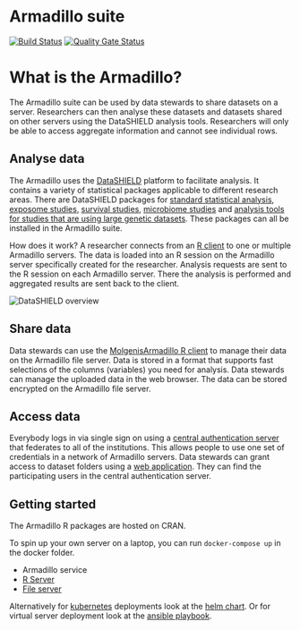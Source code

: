 # Armadillo suite
[![Build Status](https://jenkins.dev.molgenis.org/buildStatus/icon?job=molgenis%2Fmolgenis-service-armadillo%2Fmaster)](https://jenkins.dev.molgenis.org/job/molgenis/job/molgenis-service-armadillo/job/master/)
[![Quality Gate Status](https://sonarcloud.io/api/project_badges/measure?project=org.molgenis%3Aarmadillo-service&metric=alert_status)](https://sonarcloud.io/dashboard?id=org.molgenis%3Aarmadillo-service)

# What is the Armadillo?
The Armadillo suite can be used by data stewards to share datasets on a server. Researchers can then analyse these datasets and datasets shared on other servers using the DataSHIELD analysis tools. Researchers will only be able to access aggregate information and cannot see individual rows.

## Analyse data
The Armadillo uses the [DataSHIELD](https://datashield.org) platform to facilitate analysis. It contains a variety of statistical packages applicable to different research areas. There are DataSHIELD packages for [standard statistical analysis](https://github.com/datashield/dsBaseClient), [exposome studies](https://github.com/isglobal-brge/dsExposomeClient), [survival studies](https://github.com/neelsoumya/dsSurvivalClient), [microbiome studies](https://github.com/StuartWheater/dsMicrobiomeClient) and [analysis tools for studies that are using large genetic datasets](https://github.com/isglobal-brge/dsomicsclient). These packages can all be installed in the Armadillo suite. 

How does it work? A researcher connects from an [R client](https://molgenis.github.io/molgenis-r-datashield) to one or multiple Armadillo servers. The data is loaded into an R session on the Armadillo server specifically created for the researcher. Analysis requests are sent to the R session on each Armadillo server. There the analysis is performed and aggregated results are sent back to the client.

![DataSHIELD overview](https://raw.githubusercontent.com/molgenis/molgenis-service-armadillo/master/doc/img/overview-datashield.png)

## Share data
Data stewards can use the [MolgenisArmadillo R client](https://molgenis.github.io/molgenis-r-armadillo) to manage their data on the Armadillo file server. Data is stored in a format that supports fast selections of the columns (variables) you need for analysis. Data stewards can manage the uploaded data in the web browser. 
The data can be stored encrypted on the Armadillo file server. 

## Access data
Everybody logs in via single sign on using a [central authentication server](https://fusionauth.io) that federates to all of the institutions. This allows people to use one set of credentials in a network of Armadillo servers.
Data stewards can grant access to dataset folders using a [web application](https://github.com/molgenis/molgenis-js-auth). They can find the participating users in the central authentication server.

## Getting started
The Armadillo R packages are hosted on CRAN.

To spin up your own server on a laptop, you can run `docker-compose up` in the docker folder.
* Armadillo service
* [R Server](https://www.rforge.net/Rserve/)
* [File server](https://minio.io)

Alternatively for [kubernetes](https://k8s.io) deployments look at the [helm chart](https://github.com/molgenis/molgenis-ops-helm/tree/master/charts/molgenis-armadillo). 
Or for virtual server deployment look at the [ansible playbook](https://galaxy.ansible.com/molgenis/armadillo).
